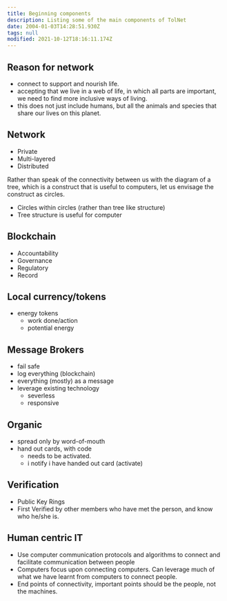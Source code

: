 ```yaml
---
title: Beginning components
description: Listing some of the main components of TolNet
date: 2004-01-03T14:28:51.930Z
tags: null
modified: 2021-10-12T18:16:11.174Z
---
```


## Reason for network

- connect to support and nourish life.
- accepting that we live in a web of life, in which all parts are important, we need to find more inclusive ways of living.
- this does not just include humans, but all the animals and species that share our lives on this planet.

## Network

- Private
- Multi-layered
- Distributed

Rather than speak of the connectivity between us with the diagram of a tree, which is a construct that is useful to computers, let us envisage the construct as circles.

- Circles within circles (rather than tree like structure)
- Tree structure is useful for computer

## Blockchain

- Accountability
- Governance
- Regulatory
- Record

## Local currency/tokens

- energy tokens
  - work done/action
  - potential energy

## Message Brokers

- fail safe
- log everything (blockchain)
- everything (mostly) as a message
- leverage existing technology
  - severless
  - responsive

## Organic

- spread only by word-of-mouth
- hand out cards, with code
  - needs to be activated.
  - i notify i have handed out card (activate)

## Verification

- Public Key Rings
- First Verified by other members who have met the person, and know who he/she is.

## Human centric IT

- Use computer communication protocols and algorithms to connect and facilitate communication between people
- Computers focus upon connecting computers. Can leverage much of what we have learnt from computers to connect people.
- End points of connectivity, important points should be the people, not the machines.
